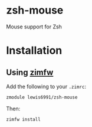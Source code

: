 # zsh-mouse

Mouse support for Zsh

# Installation

## Using [zimfw](https://github.com/zimfw/zimfw)

Add the following to your `.zimrc`:

```zsh
zmodule lewis6991/zsh-mouse
```

Then:

```zsh
zimfw install
```

